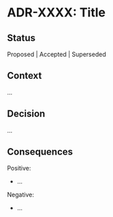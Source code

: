 # ADR-XXXX: Title

## Status

Proposed | Accepted | Superseded

## Context

…

## Decision

…

## Consequences

Positive:

- …

Negative:

- …
